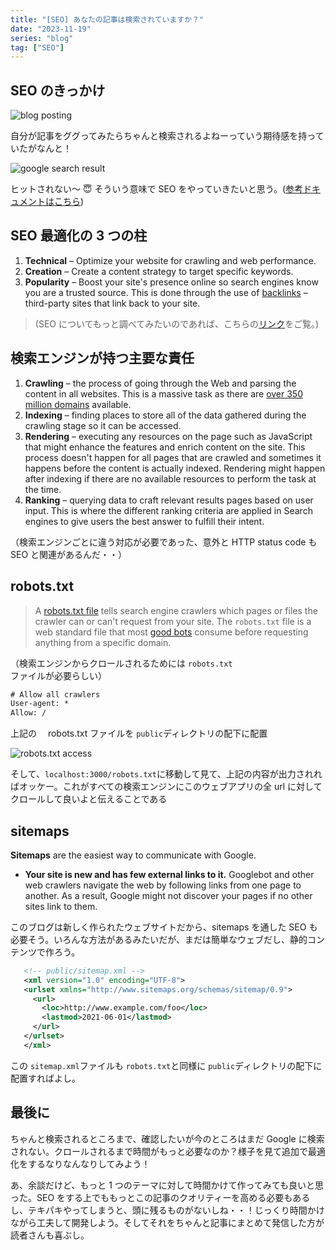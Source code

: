```yaml
---
title: "[SEO] あなたの記事は検索されていますか？"
date: "2023-11-19"
series: "blog"
tag: ["SEO"]
---
```


## SEO のきっかけ

![blog posting](/images/posts/blog-posting.png)

自分が記事をググってみたらちゃんと検索されるよねーっていう期待感を持っていたがなんと！

![google search result](/images/posts/google-search.png)

ヒットされない〜 😇 そういう意味で SEO をやっていきたいと思う。([参考ドキュメントはこちら](https://nextjs.org/learn-pages-router/seo/introduction-to-seo))

## SEO 最適化の 3 つの柱

1. **Technical** – Optimize your website for crawling and web performance.
2. **Creation** – Create a content strategy to target specific keywords.
3. **Popularity** – Boost your site's presence online so search engines know you are a trusted source. This is done through the use of [backlinks](https://moz.com/learn/seo/backlinks) – third-party sites that link back to your site.

> (SEO についてもっと調べてみたいのであれば、こちらの[リンク](https://learningseo.io/)をご覧。)

## 検索エンジンが持つ主要な責任

1. **Crawling** – the process of going through the Web and parsing the content in all websites. This is a massive task as there are [over 350 million domains](https://www.businesswire.com/news/home/20200528005832/en/Internet-Grows-to-366.8-Million-Domain-Name-Registrations-at-the-End-of-the-First-Quarter-of-2020) available.
2. **Indexing** – finding places to store all of the data gathered during the crawling stage so it can be accessed.
3. **Rendering** – executing any resources on the page such as JavaScript that might enhance the features and enrich content on the site. This process doesn't happen for all pages that are crawled and sometimes it happens before the content is actually indexed. Rendering might happen after indexing if there are no available resources to perform the task at the time.
4. **Ranking** – querying data to craft relevant results pages based on user input. This is where the different ranking criteria are applied in Search engines to give users the best answer to fulfill their intent.

（検索エンジンごとに違う対応が必要であった、意外と HTTP status code も SEO と関連があるんだ・・）

## robots.txt

> A [robots.txt file](https://developers.google.com/search/docs/advanced/robots/intro) tells search engine crawlers which pages or files the crawler can or can't request from your site. The `robots.txt` file is a web standard file that most [good bots](https://www.cloudflare.com/learning/bots/how-to-manage-good-bots) consume before requesting anything from a specific domain.

（検索エンジンからクロールされるためには `robots.txt`ファイルが必要らしい）

```txt
# Allow all crawlers
User-agent: *
Allow: /
```

上記の　 robots.txt ファイルを `public`ディレクトリの配下に配置

![robots.txt access](/images/posts/robots-file.png)

そして、`localhost:3000/robots.txt`に移動して見て、上記の内容が出力されればオッケー。これがすべての検索エンジンにこのウェブアプリの全 url に対してクロールして良いよと伝えることである

## sitemaps

**Sitemaps** are the easiest way to communicate with Google.

- **Your site is new and has few external links to it.** Googlebot and other web crawlers navigate the web by following links from one page to another. As a result, Google might not discover your pages if no other sites link to them.

このブログは新しく作られたウェブサイトだから、sitemaps を通した SEO も必要そう。いろんな方法があるみたいだが、まだは簡単なウェブだし、静的コンテンツで作ろう。

```xml
   <!-- public/sitemap.xml -->
   <xml version="1.0" encoding="UTF-8">
   <urlset xmlns="http://www.sitemaps.org/schemas/sitemap/0.9">
     <url>
       <loc>http://www.example.com/foo</loc>
       <lastmod>2021-06-01</lastmod>
     </url>
   </urlset>
   </xml>
```

この `sitemap.xml`ファイルも `robots.txt`と同様に `public`ディレクトリの配下に配置すればよし。

## 最後に

ちゃんと検索されるところまで、確認したいが今のところはまだ Google に検索されない。クロールされるまで時間がもっと必要なのか？様子を見て追加で最適化をするなりなんなりしてみよう！

あ、余談だけど、もっと 1 つのテーマに対して時間かけて作ってみても良いと思った。SEO をする上でももっとこの記事のクオリティーを高める必要もあるし、テキパキやってしまうと、頭に残るものがないしね・・！じっくり時間かけながら工夫して開発しよう。そしてそれをちゃんと記事にまとめて発信した方が読者さんも喜ぶし。
